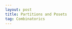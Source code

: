 ```yaml
---
layout: post
title: Partitions and Posets
tag: Combinatorics
---
```



<div class="sage">
  <script type="text/x-sage">
1+2
  </script>
</div>
